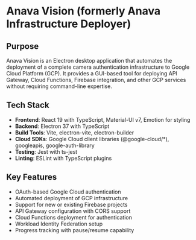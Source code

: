 # Anava Vision (formerly Anava Infrastructure Deployer)

## Purpose
Anava Vision is an Electron desktop application that automates the deployment of a complete camera authentication infrastructure to Google Cloud Platform (GCP). It provides a GUI-based tool for deploying API Gateway, Cloud Functions, Firebase integration, and other GCP services without requiring command-line expertise.

## Tech Stack
- **Frontend**: React 19 with TypeScript, Material-UI v7, Emotion for styling
- **Backend**: Electron 37 with TypeScript
- **Build Tools**: Vite, electron-vite, electron-builder
- **Cloud SDKs**: Google Cloud client libraries (@google-cloud/*), googleapis, google-auth-library
- **Testing**: Jest with ts-jest
- **Linting**: ESLint with TypeScript plugins

## Key Features
- OAuth-based Google Cloud authentication
- Automated deployment of GCP infrastructure
- Support for new or existing Firebase projects
- API Gateway configuration with CORS support
- Cloud Functions deployment for authentication
- Workload Identity Federation setup
- Progress tracking with pause/resume capability